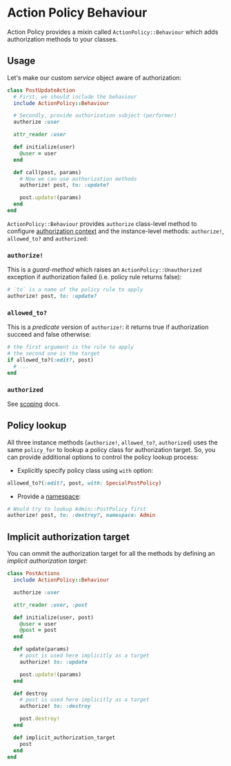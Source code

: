 # Action Policy Behaviour

Action Policy provides a mixin called `ActionPolicy::Behaviour` which adds authorization methods to your classes.

## Usage

Let's make our custom _service_ object aware of authorization:

```ruby
class PostUpdateAction
  # First, we should include the behaviour
  include ActionPolicy::Behaviour

  # Secondly, provide authorization subject (performer)
  authorize :user

  attr_reader :user

  def initialize(user)
    @user = user
  end

  def call(post, params)
    # Now we can use authorization methods
    authorize! post, to: :update?

    post.update!(params)
  end
end
```

`ActionPolicy::Behaviour` provides `authorize` class-level method to configure [authorization context](authorization_context.rb) and the instance-level methods: `authorize!`, `allowed_to?` and `authorized`:

### `authorize!`

This is a _guard-method_ which raises an `ActionPolicy::Unauthorized` exception
if authorization failed (i.e. policy rule returns false):

```ruby
# `to` is a name of the policy rule to apply
authorize! post, to: :update?
```

### `allowed_to?`

This is a _predicate_ version of `authorize!`: it returns true if authorization succeed and false otherwise:

```ruby
# the first argument is the rule to apply
# the second one is the target
if allowed_to?(:edit?, post)
  # ...
end
```

### `authorized`

See [scoping](./scoping.md) docs.

## Policy lookup

All three instance methods (`authorize!`, `allowed_to?`, `authorized`) uses the same
`policy_for` to lookup a policy class for authorization target. So, you can provide additional options to control the policy lookup process:

- Explicitly specify policy class using `with` option:

```ruby
allowed_to?(:edit?, post, with: SpecialPostPolicy)
```

- Provide a [namespace](./namespaces.md):

```ruby
# Would try to lookup Admin::PostPolicy first
authorize! post, to: :destroy?, namespace: Admin
```

## Implicit authorization target

You can ommit the authorization target for all the methods by defining an _implicit authorization target_:

```ruby
class PostActions
  include ActionPolicy::Behaviour

  authorize :user

  attr_reader :user, :post

  def initialize(user, post)
    @user = user
    @post = post
  end

  def update(params)
    # post is used here implicitly as a target
    authorize! to: :update

    post.update!(params)
  end

  def destroy
    # post is used here implicitly as a target
    authorize! to: :destroy

    post.destroy!
  end

  def implicit_authorization_target
    post
  end
end
```
